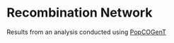 # Recombination Network

Results from an analysis conducted using [PopCOGenT](https://github.com/philarevalo/PopCOGenT)
